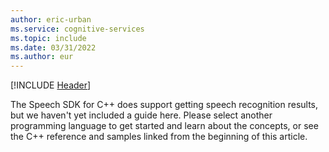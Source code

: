```yaml
---
author: eric-urban
ms.service: cognitive-services
ms.topic: include
ms.date: 03/31/2022
ms.author: eur
---
```


[!INCLUDE [Header](../../common/cpp.md)]

The Speech SDK for C++ does support getting speech recognition results, but we haven't yet included a guide here. Please select another programming language to get started and learn about the concepts, or see the C++ reference and samples linked from the beginning of this article. 